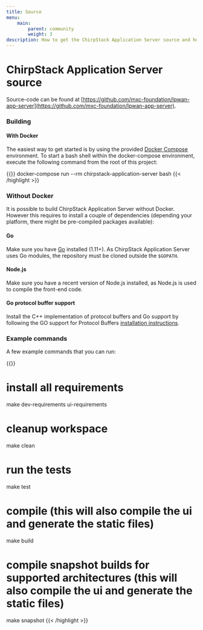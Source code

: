 ```yaml
---
title: Source
menu:
    main:
        parent: community
        weight: 3
description: How to get the ChirpStack Application Server source and how to compile this into an executable binary.
---
```


# ChirpStack Application Server source

Source-code can be found at [https://github.com/mxc-foundation/lpwan-app-server](https://github.com/mxc-foundation/lpwan-app-server).

### Building

#### With Docker

The easiest way to get started is by using the provided 
[Docker Compose](https://docs.docker.com/compose/) environment. To start a bash
shell within the docker-compose environment, execute the following command from
the root of this project:

{{<highlight bash>}}
docker-compose run --rm chirpstack-application-server bash
{{< /highlight >}}

### Without Docker

It is possible to build ChirpStack Application Server without Docker. However this requires
to install a couple of dependencies (depending your platform, there might be
pre-compiled packages available):

#### Go

Make sure you have [Go](https://golang.org/) installed (1.11+). As ChirpStack Application Server
uses Go modules, the repository must be cloned outside the `$GOPATH`.

#### Node.js

Make sure you have a recent version of Node.js installed, as Node.js is used
to compile the front-end code.

#### Go protocol buffer support

Install the C++ implementation of protocol buffers and Go support by following
the GO support for Protocol Buffers [installation instructions](https://github.com/golang/protobuf).

### Example commands

A few example commands that you can run:

{{<highlight bash>}}
# install all requirements
make dev-requirements ui-requirements

# cleanup workspace
make clean

# run the tests
make test

# compile (this will also compile the ui and generate the static files)
make build

# compile snapshot builds for supported architectures (this will also compile the ui and generate the static files)
make snapshot
{{< /highlight >}}

